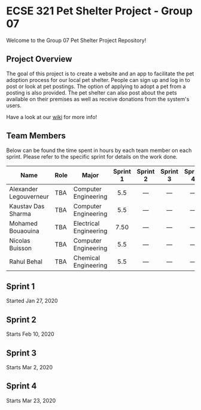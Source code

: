# ECSE 321 Pet Shelter Project - Group 07

Welcome to the Group 07 Pet Shelter Project Repository!

## Project Overview 

The goal of this project is to create a website and an app to facilitate the pet adoption process for our local pet shelter. People can sign up and log in to post or look at pet postings. The option of applying to adopt a pet from a posting is also provided. The pet shelter can also post about the pets available on their premises as well as receive donations from the system's users.

Have a look at our [wiki](https://github.com/McGill-ECSE321-Winter2020/project-group-07/wiki) for more info!

## Team Members

Below can be found the time spent in hours by each team member on each sprint. Please refer to the specific sprint for details on the work done. 

| Name  | Role | Major | Sprint 1 | Sprint 2 | Sprint 3 | Sprint 4 |
| ----- | ----- | ----- | :-----: | :-----: | :-----: | :-----: |
| Alexander Legouverneur  | TBA | Computer Engineering | 5.5 | &mdash; | &mdash; | &mdash; |
| Kaustav Das Sharma | TBA | Computer Engineering | 5.5 | &mdash; | &mdash; | &mdash; |
| Mohamed Bouaouina | TBA | Electrical Engineering | 7.50 | &mdash; | &mdash; | &mdash; |
| Nicolas Buisson | TBA | Computer Engineering | 5.5 | &mdash; | &mdash; | &mdash; |
| Rahul Behal | TBA | Chemical Engineering | 5.5 | &mdash; | &mdash; | &mdash; |


## Sprint 1 

Started Jan 27, 2020


## Sprint 2

Starts Feb 10, 2020

## Sprint 3

Starts Mar 2, 2020

## Sprint 4

Starts Mar 23, 2020
